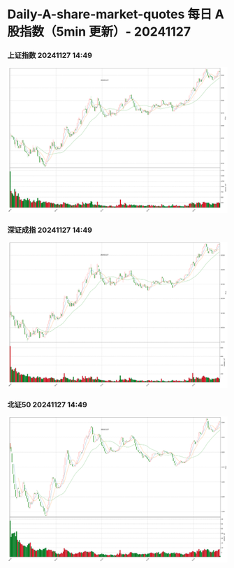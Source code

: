 
# Daily-A-share-market-quotes 每日 A 股指数（5min 更新）- 20241127

### 上证指数 20241127 14:49
![](./fig/2024/11/20241127-sh000001.png)

### 深证成指 20241127 14:49
![](./fig/2024/11/20241127-sz399001.png)

### 北证50 20241127 14:49
![](./fig/2024/11/20241127-bj899050.png)
